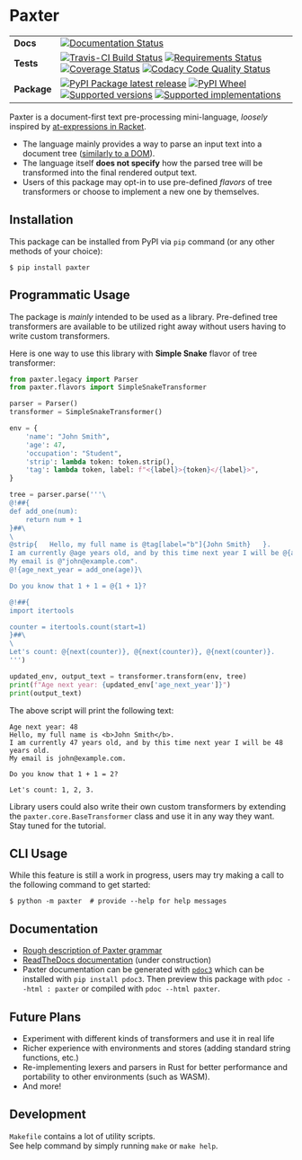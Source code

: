 # Paxter

<table>
    <tbody>
        <tr class="odd">
            <td><b>Docs</b></td>
            <td>
                <a href="https://readthedocs.org/projects/paxter"><img src="https://readthedocs.org/projects/paxter/badge/?style=flat" alt="Documentation Status" /></a>
            </td>
        </tr>
        <tr class="even">
            <td><b>Tests</b></td>
            <td>
                <div class="line-block">
                    <a href="https://travis-ci.com/abhabongse/paxter"><img src="https://api.travis-ci.com/abhabongse/paxter.svg?branch=master" alt="Travis-CI Build Status" /></a>
                    <a href="https://requires.io/github/abhabongse/paxter/requirements/?branch=master"><img src="https://requires.io/github/abhabongse/paxter/requirements.svg?branch=master" alt="Requirements Status" /></a>
                    <a href="https://codecov.io/github/abhabongse/paxter"><img src="https://codecov.io/github/abhabongse/paxter/coverage.svg?branch=master" alt="Coverage Status" /></a>
                    <a href="https://www.codacy.com/app/abhabongse/paxter"><img src="https://img.shields.io/codacy/grade/0d0c904fe452419692107d3163fe49b5.svg" alt="Codacy Code Quality Status" /></a>
                </div>
            </td>
        </tr>
        <tr class="odd">
            <td><b>Package</b></td>
            <td>
                <div class="line-block">
                    <a href="https://pypi.org/project/paxter"><img src="https://img.shields.io/pypi/v/paxter.svg" alt="PyPI Package latest release" /></a>
                    <a href="https://pypi.org/project/paxter"><img src="https://img.shields.io/pypi/wheel/paxter.svg" alt="PyPI Wheel" /></a>
                    <a href="https://pypi.org/project/paxter"><img src="https://img.shields.io/pypi/pyversions/paxter.svg" alt="Supported versions" /></a>
                    <a href="https://pypi.org/project/paxter"><img src="https://img.shields.io/pypi/implementation/paxter.svg" alt="Supported implementations" /></a>
                </div>
            </td>
        </tr>
    </tbody>
</table>

Paxter is a document-first text pre-processing mini-language, _loosely_ inspired by
[at-expressions in Racket](https://docs.racket-lang.org/scribble/reader.html).  

-   The language mainly provides a way to parse an input text into a document tree
([similarly to a DOM](https://developer.mozilla.org/en-US/docs/Web/API/Document_Object_Model/Introduction)).
-   The language itself **does not specify** how the parsed tree will be transformed
into the final rendered output text.
-   Users of this package may opt-in to use pre-defined _flavors_ of tree transformers
or choose to implement a new one by themselves. 

## Installation

This package can be installed from PyPI via `pip` command
(or any other methods of your choice):

```shell script
$ pip install paxter
```

## Programmatic Usage

The package is _mainly_ intended to be used as a library.
Pre-defined tree transformers are available to be utilized right away
without users having to write custom transformers.

Here is one way to use this library with **Simple Snake** flavor of tree transformer:

```python
from paxter.legacy import Parser
from paxter.flavors import SimpleSnakeTransformer

parser = Parser()
transformer = SimpleSnakeTransformer()

env = {
    'name': "John Smith",
    'age': 47,
    'occupation': "Student",
    'strip': lambda token: token.strip(),
    'tag': lambda token, label: f"<{label}>{token}</{label}>",
}

tree = parser.parse('''\
@!##{
def add_one(num):
    return num + 1
}##\
\
@strip{   Hello, my full name is @tag[label="b"]{John Smith}   }.
I am currently @age years old, and by this time next year I will be @{age + 1} years old.
My email is @"john@example.com".
@!{age_next_year = add_one(age)}\

Do you know that 1 + 1 = @{1 + 1}?

@!##{
import itertools

counter = itertools.count(start=1)
}##\
\
Let's count: @{next(counter)}, @{next(counter)}, @{next(counter)}.
''')

updated_env, output_text = transformer.transform(env, tree)
print(f"Age next year: {updated_env['age_next_year']}")
print(output_text)
```

The above script will print the following text:

```text
Age next year: 48
Hello, my full name is <b>John Smith</b>.
I am currently 47 years old, and by this time next year I will be 48 years old.
My email is john@example.com.

Do you know that 1 + 1 = 2?

Let's count: 1, 2, 3.
```

Library users could also write their own custom transformers
by extending the `paxter.core.BaseTransformer` class
and use it in any way they want. Stay tuned for the tutorial.

## CLI Usage

While this feature is still a work in progress,
users may try making a call to the following command to get started:

```shell script
$ python -m paxter  # provide --help for help messages
```

## Documentation

-   [Rough description of Paxter grammar](src/paxter/legacy/__init__.py)
-   [ReadTheDocs documentation](https://paxter.readthedocs.io/) (under construction)
-   Paxter documentation can be generated with [`pdoc3`](https://pdoc3.github.io/pdoc/) which can be installed with `pip install pdoc3`. Then preview this package with `pdoc --html : paxter` or compiled with `pdoc --html paxter`.

## Future Plans

-   Experiment with different kinds of transformers and use it in real life
-   Richer experience with environments and stores 
    (adding standard string functions, etc.)
-   Re-implementing lexers and parsers in Rust for better performance
    and portability to other environments (such as WASM). 
-   And more!

## Development

`Makefile` contains a lot of utility scripts.  
See help command by simply running `make` or `make help`.
